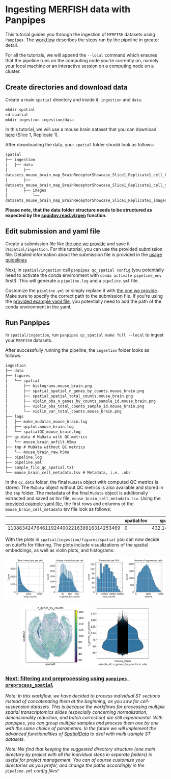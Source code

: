 # Ingesting MERFISH data with Panpipes

This tutorial guides you through the ingestion of `MERFISH` datasets using `Panpipes`. The [workflow](https://panpipes-pipelines.readthedocs.io/en/latest/workflows/ingest_spatial.html) describes the steps run by the pipeline in greater detail. 

For all the tutorials, we will append the `--local` command which ensures that the pipeline runs on the computing node you're currently on, namely your local machine or an interactive session on a computing node on a cluster.


## Create directories and download data

Create a main `spatial` directory and inside it, `ingestion` and `data`.

```
mkdir spatial
cd spatial
mkdir ingestion ingestion/data
```

In this tutorial, we will use a mouse brain dataset that you can download [here](https://info.vizgen.com/mouse-brain-map?submissionGuid=a66ccb7f-87cf-4c55-83b9-5a2b6c0c12b9) (Slice 1, Replicate 1). 

After downloading the data, your `spatial` folder should look as follows: 

```
spatial
├── ingestion
│   ├── data
│       ├── datasets_mouse_brain_map_BrainReceptorShowcase_Slice1_Replicate1_cell_by_gene_S1R1.csv
│       ├── datasets_mouse_brain_map_BrainReceptorShowcase_Slice1_Replicate1_cell_metadata_S1R1.csv
│       ├── images
│           └── datasets_mouse_brain_map_BrainReceptorShowcase_Slice1_Replicate1_images_micron_to_mosaic_pixel_transform.csv
```

**Please note, that the data folder structure needs to be structured as expected by the [squidpy.read.vizgen](https://squidpy.readthedocs.io/en/stable/api/squidpy.read.vizgen.html) function.**


## Edit submission and yaml file 


Create a submission file like [the one we provide](sample_file_qc_spatial.txt) and save it in`spatial/ingestion`. For this tutorial, you can use the provided submission file. Detailed information about the submission file is provided in the [usage guidelines](https://panpipes-pipelines.readthedocs.io/en/latest/usage/setup_for_spatial_workflows.html) 

Next, in `spatial/ingestion` call `panpipes qc_spatial config` (you potentially need to activate the conda environment with `conda activate pipeline_env` first!). This will generate a `pipeline.log` and a `pipeline.yml` file.

Customize the `pipeline.yml` or simply replace it with [the one we provide](pipeline.yml). Make sure to specify the correct path to the submission file. If you're using the [provided example yaml file](pipeline_yml.md), you potentially need to add the path of the conda environment in the yaml. 


## Run Panpipes

In `spatial/ingestion`, run `panpipes qc_spatial make full --local` to ingest your `MERFISH` datasets.

After successfully running the pipeline, the `ingestion` folder looks as follows: 

```
ingestion
├── data
├── figures
│   └── spatial
│       ├── histograms.mouse_brain.png
│       ├── spatial_spatial_n_genes_by_counts.mouse_brain.png
│       ├── spatial_spatial_total_counts.mouse_brain.png
│       ├── violin_obs_n_genes_by_counts_sample_id.mouse_brain.png
│       ├── violin_obs_total_counts_sample_id.mouse_brain.png
│       └── violin_var_total_counts.mouse_brain.png     
├── logs
│   ├── make_mudatas_mouse_brain.log  
│   ├── qcplot.mouse_brain.log  
│   └── spatialQC_mouse_brain.log
├── qc.data # MuData with QC metrics 
│   └──	mouse_brain_unfilt.h5mu
├── tmp # MuData without QC metrics
│   └──	mouse_brain_raw.h5mu
├── pipeline.log
├── pipeline.yml
├── sample_file_qc_spatial.txt
└── mouse_brain_cell_metadata.tsv # Metadata, i.e. .obs
```

In the `qc.data` folder, the final `MuData` object with computed QC metrics is stored. The `MuData` object without QC metrics is also available and stored in the `tmp` folder. The metadata of the final `Mudata` object is additionally extracted and saved as tsv file, `mouse_brain_cell_metadata.tsv`.
Using the [provided example yaml file](pipeline.yml), the first rows and columns of the `mouse_brain_cell_metadata` tsv file look as follows: 

|                  | spatial:fov | spatial:volume | spatial:min_x | spatial:max_x | spatial:min_y | spatial:max_y
----------------------------------------|------------------|----------------------|----------------------|----------------------|------------------------|-----------------------
110883424764611924400221639916314253469 |	     0         |  432.1414246586824	  |  151.53048381581905	 |  161.5960840769112   |     4264.619631592184	 |   4278.0332319401205	

With the plots in `spatial/ingestion/figures/spatial` you can now decide on cutoffs for filtering. The plots include visualizations of the spatial embeddings, as well as violin plots, and histograms: 


<img src="https://github.com/DendrouLab/panpipes-tutorials/blob/main/docs/ingesting_merfish_data/histograms.mouse_brain.png?raw=true" alt="Histograms for MERFISH" width="950"/>
<p align="center">
<img src="https://github.com/DendrouLab/panpipes-tutorials/blob/main/docs/ingesting_merfish_data/spatial_spatial_n_genes_by_counts.mouse_brain.png?raw=true" alt="Spatial Embedding, n_genes_by_counts" width="200"/>
<img src="https://github.com/DendrouLab/panpipes-tutorials/blob/main/docs/ingesting_merfish_data/violin_obs_n_genes_by_counts_sample_id.mouse_brain.png?raw=true" alt="Violin plot, n_genes_by_counts" width="200"/>
</p>





### [Next: filtering and preprocessing using `panpipes preprocess_spatial`](../preprocess_spatial_data/preprocess_spatial_data_with_panpipes.md)


*Note: In this workflow, we have decided to process individual ST sections instead of concatenating them at the beginning, as you saw for cell-suspension datasets. This is because the workflows for processing multiple spatial transcriptomics slides (especially concerning normalization, dimensionality reduction, and batch correction) are still experimental. With panpipes, you can group multiple samples and process them one by one with the same choice of parameters. In the future we will implement the advanced functionalities of [SpatialData](https://spatialdata.scverse.org/en/latest/tutorials/notebooks/notebooks.html) to deal with multi-sample ST datasets.*


*Note: We find that keeping the suggested directory structure (one main directory by project with all the individual steps in separate folders) is useful for project management. You can of course customize your directories as you prefer, and change the paths accordingly in the `pipeline.yml` config files!*








